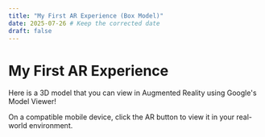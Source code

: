 ```yaml
---
title: "My First AR Experience (Box Model)"
date: 2025-07-26 # Keep the corrected date
draft: false
---
```


# My First AR Experience

<p>Here is a 3D model that you can view in Augmented Reality using Google's Model Viewer!</p>

<model-viewer src="/ARviewer/models/Box.glb"
              alt="A 3D model of a box"
              ar
              ar-modes="webxr scene-viewer quick-look"
              camera-controls
              shadow-intensity="1"
              auto-rotate>
</model-viewer>

<p>On a compatible mobile device, click the AR button to view it in your real-world environment.</p>
